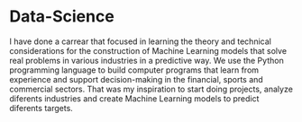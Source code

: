# Data-Science 

I have done a carrear that  focused in learning the theory and technical considerations for the construction of Machine Learning models that solve real problems in various industries in a predictive way. We use the Python programming language to build computer programs that learn from experience and support decision-making in the financial, sports and commercial sectors.
That was my inspiration to start doing projects, analyze diferents industries and create Machine Learning models to predict diferents targets. 
